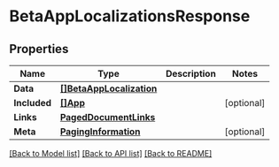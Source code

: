 # BetaAppLocalizationsResponse

## Properties

Name | Type | Description | Notes
------------ | ------------- | ------------- | -------------
**Data** | [**[]BetaAppLocalization**](BetaAppLocalization.md) |  | 
**Included** | [**[]App**](App.md) |  | [optional] 
**Links** | [**PagedDocumentLinks**](PagedDocumentLinks.md) |  | 
**Meta** | [**PagingInformation**](PagingInformation.md) |  | [optional] 

[[Back to Model list]](../README.md#documentation-for-models) [[Back to API list]](../README.md#documentation-for-api-endpoints) [[Back to README]](../README.md)


